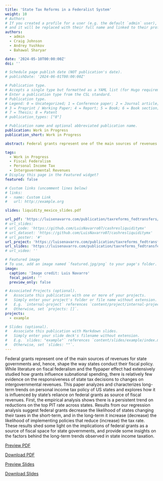 ```yaml
---
title: 'State Tax Reforms in a Federalist System'
weight: 10
# Authors
# If you created a profile for a user (e.g. the default `admin` user), write the username (folder name) here
# and it will be replaced with their full name and linked to their profile.
authors:
  - admin
  - Craig Johnson 
  - Andrey Yushkov
  - Bahawal Sharyar

date: '2024-05-10T00:00:00Z'
doi: ''

# Schedule page publish date (NOT publication's date).
# publishDate: '2024-06-01T00:00:00Z'

# Publication type.
# Accepts a single type but formatted as a YAML list (for Hugo requirements).
# Enter a publication type from the CSL standard.
# Publication type.
# Legend: 0 = Uncategorized; 1 = Conference paper; 2 = Journal article;
# 3 = Preprint / Working Paper; 4 = Report; 5 = Book; 6 = Book section;
# 7 = Thesis; 8 = Patent
# publication_types: ["8"]

# Publication name and optional abbreviated publication name.
publication: Work in Progress
publication_short: Work in Progress

abstract: Federal grants represent one of the main sources of revenues for state governments and, hence, shape the way states conduct their fiscal policy. While literature on fiscal federalism and the flypaper effect had extensively studied how grants influence subnational spending, there is relatively few evidence on the responsiveness of state tax decisions to changes on intergovernmental revenues. This paper analyzes and characterizes long-term trends on personal income tax policy of US states and explores how it is influenced by state’s reliance on federal grants as source of fiscal revenues. First, the empirical analysis shows there is a persistent trend on reductions on the top PIT rate across states. Results from our regression analysis suggest federal grants decrease the likelihood of states changing their taxes in the short-term, and in the long-term it increase (decrease) the likelihood of implementing policies that reduce (increase) the tax rate. These results shed some light on the implications of federal grants as a source of fiscal space for state governments, and provide some insights on the factors behind the long-term trends observed in state income taxation. 

tags:
  - Work in Progress
  - Fiscal Federalism
  - Personal Income Tax 
  - Intergovernmental Revenues
# Display this page in the Featured widget?
featured: false

# Custom links (uncomment lines below)
# links:
# - name: Custom Link
#   url: http://example.org

slides: liquidity_mexico_slides.pdf

url_pdf: 'https://luisenavarro.com/publication/taxreforms_fedtransfers/taxreforms_fedtransfers_draft.pdf'
# url_slides: 
# url_code: 'https://github.com/LuisNavarro07/cashresliquiditymx'
# url_dataset: 'https://github.com/LuisNavarro07/cashresliquiditymx'
# url_poster: '#'
url_project: 'https://luisenavarro.com/publication/taxreforms_fedtransfers/taxreforms_fedtransfers_slides.pdf'
url_slides: 'https://luisenavarro.com/publication/taxreforms_fedtransfers/taxreforms_fedtransfers_slides.pdf'
# url_video: ''

# Featured image
# To use, add an image named `featured.jpg/png` to your page's folder.
image:
  caption: 'Image credit: Luis Navarro'
  focal_point: ''
  preview_only: false

# Associated Projects (optional).
#   Associate this publication with one or more of your projects.
#   Simply enter your project's folder or file name without extension.
#   E.g. `internal-project` references `content/project/internal-project/index.md`.
#   Otherwise, set `projects: []`.
projects:
  - example

# Slides (optional).
#   Associate this publication with Markdown slides.
#   Simply enter your slide deck's filename without extension.
#   E.g. `slides: "example"` references `content/slides/example/index.md`.
#   Otherwise, set `slides: ""`.
---
```


Federal grants represent one of the main sources of revenues for state governments and, hence, shape the way states conduct their fiscal policy. While literature on fiscal federalism and the flypaper effect had extensively studied how grants influence subnational spending, there is relatively few evidence on the responsiveness of state tax decisions to changes on intergovernmental revenues. This paper analyzes and characterizes long-term trends on personal income tax policy of US states and explores how it is influenced by state’s reliance on federal grants as source of fiscal revenues. First, the empirical analysis shows there is a persistent trend on reductions on the top PIT rate across states. Results from our regression analysis suggest federal grants decrease the likelihood of states changing their taxes in the short-term, and in the long-term it increase (decrease) the likelihood of implementing policies that reduce (increase) the tax rate. These results shed some light on the implications of federal grants as a source of fiscal space for state governments, and provide some insights on the factors behind the long-term trends observed in state income taxation. 

<a href="taxreforms_fedtransfers_draft.pdf" target="_blank" class="btn btn-primary">Preview PDF</a>

<a href="taxreforms_fedtransfers_draft.pdf" download class="btn btn-secondary">Download PDF</a>

<a href="taxreforms_fedtransfers_slides_abfm.pdf" target="_blank" class="btn btn-primary">Preview Slides</a>

<a href="taxreforms_fedtransfers_slides_abfm.pdf" download class="btn btn-secondary">Download Slides</a>


